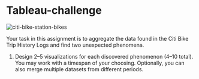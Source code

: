# Tableau-challenge

![citi-bike-station-bikes](https://github.com/karinalg97/Tableau-challenge/assets/149729653/71e425a6-5136-4612-9d42-9207a2a0be61)

Your task in this assignment is to aggregate the data found in the Citi Bike Trip History Logs and find two unexpected phenomena.

  1. Design 2–5 visualizations for each discovered phenomenon (4–10 total). You may work with a timespan of your choosing. Optionally, you can also merge multiple datasets from different         periods.
